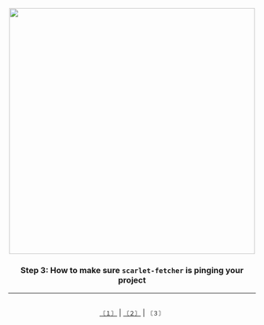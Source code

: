 <div align="center">
  <img width="500" src="https://github.com/nexus-labs-ltd/scarlet-fetcher/blob/main/assets/banner_style.png?raw=true"/>
  
  <h3>Step 3: How to make sure <code>scarlet-fetcher</code> is pinging your project</h3><hr>
</div>
<div>
</div>

<div align="center">
  </br><code><a href="./Step%201.md">〘１〙</a></code> | <code><a href="./Step%202.md">〘２〙</a></code> | <code>〘３〙</code>
</div>

